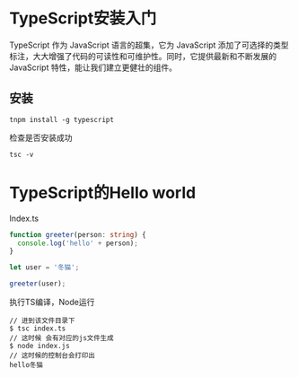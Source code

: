 # TypeScript安装入门

TypeScript 作为 JavaScript 语言的超集，它为 JavaScript 添加了可选择的类型标注，大大增强了代码的可读性和可维护性。同时，它提供最新和不断发展的 JavaScript 特性，能让我们建立更健壮的组件。

## 安装

```shell
tnpm install -g typescript
```

检查是否安装成功

```shell
tsc -v
```

# TypeScript的Hello world

Index.ts

```ts
function greeter(person: string) {
  console.log('hello' + person);
}

let user = '冬猫';

greeter(user);
```

执行TS编译，Node运行

```shell
// 进到该文件目录下
$ tsc index.ts
// 这时候 会有对应的js文件生成
$ node index.js
// 这时候的控制台会打印出
hello冬猫
```







